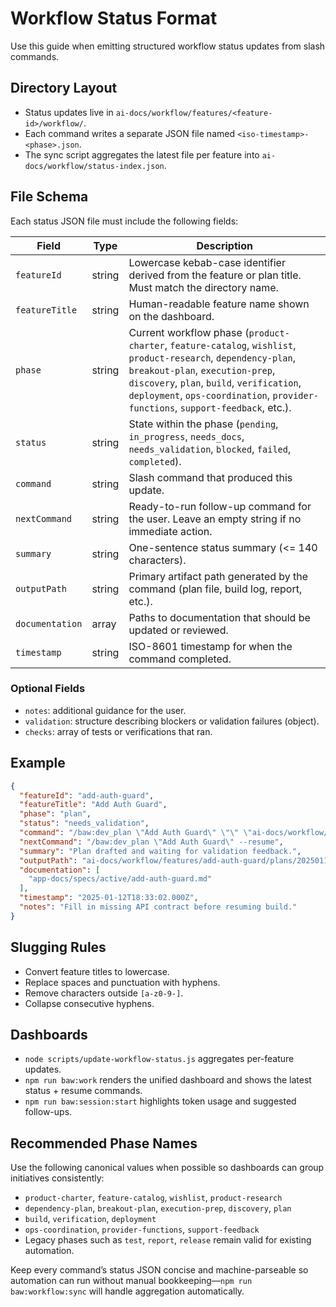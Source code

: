 # Workflow Status Format

Use this guide when emitting structured workflow status updates from slash commands.

## Directory Layout
- Status updates live in `ai-docs/workflow/features/<feature-id>/workflow/`.
- Each command writes a separate JSON file named `<iso-timestamp>-<phase>.json`.
- The sync script aggregates the latest file per feature into `ai-docs/workflow/status-index.json`.

## File Schema
Each status JSON file must include the following fields:

| Field | Type | Description |
| --- | --- | --- |
| `featureId` | string | Lowercase kebab-case identifier derived from the feature or plan title. Must match the directory name. |
| `featureTitle` | string | Human-readable feature name shown on the dashboard. |
| `phase` | string | Current workflow phase (`product-charter`, `feature-catalog`, `wishlist`, `product-research`, `dependency-plan`, `breakout-plan`, `execution-prep`, `discovery`, `plan`, `build`, `verification`, `deployment`, `ops-coordination`, `provider-functions`, `support-feedback`, etc.). |
| `status` | string | State within the phase (`pending`, `in_progress`, `needs_docs`, `needs_validation`, `blocked`, `failed`, `completed`). |
| `command` | string | Slash command that produced this update. |
| `nextCommand` | string | Ready-to-run follow-up command for the user. Leave an empty string if no immediate action. |
| `summary` | string | One-sentence status summary (<= 140 characters). |
| `outputPath` | string | Primary artifact path generated by the command (plan file, build log, report, etc.). |
| `documentation` | array<string> | Paths to documentation that should be updated or reviewed. |
| `timestamp` | string | ISO-8601 timestamp for when the command completed. |

### Optional Fields
- `notes`: additional guidance for the user.
- `validation`: structure describing blockers or validation failures (object).
- `checks`: array of tests or verifications that ran.

## Example
```json
{
  "featureId": "add-auth-guard",
  "featureTitle": "Add Auth Guard",
  "phase": "plan",
  "status": "needs_validation",
  "command": "/baw:dev_plan \"Add Auth Guard\" \"\" \"ai-docs/workflow/features/add-auth-guard/intake/requirements.md\"",
  "nextCommand": "/baw:dev_plan \"Add Auth Guard\" --resume",
  "summary": "Plan drafted and waiting for validation feedback.",
  "outputPath": "ai-docs/workflow/features/add-auth-guard/plans/20250112-add-auth-guard/plan.md",
  "documentation": [
    "app-docs/specs/active/add-auth-guard.md"
  ],
  "timestamp": "2025-01-12T18:33:02.000Z",
  "notes": "Fill in missing API contract before resuming build."
}
```

## Slugging Rules
- Convert feature titles to lowercase.
- Replace spaces and punctuation with hyphens.
- Remove characters outside `[a-z0-9-]`.
- Collapse consecutive hyphens.

## Dashboards
- `node scripts/update-workflow-status.js` aggregates per-feature updates.
- `npm run baw:work` renders the unified dashboard and shows the latest status + resume commands.
- `npm run baw:session:start` highlights token usage and suggested follow-ups.

## Recommended Phase Names
Use the following canonical values when possible so dashboards can group initiatives consistently:

- `product-charter`, `feature-catalog`, `wishlist`, `product-research`
- `dependency-plan`, `breakout-plan`, `execution-prep`, `discovery`, `plan`
- `build`, `verification`, `deployment`
- `ops-coordination`, `provider-functions`, `support-feedback`
- Legacy phases such as `test`, `report`, `release` remain valid for existing automation.

Keep every command’s status JSON concise and machine-parseable so automation can run without manual bookkeeping—`npm run baw:workflow:sync` will handle aggregation automatically.

